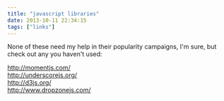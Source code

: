 ```yaml
---
title: "javascript libraries"
date: 2013-10-11 22:34:15
tags: ["links"]
---
```


<p>
None of these need my help in their popularity campaigns, I'm sure, but check out any you haven't used:
</p>

<p>
  <a href="http://momentjs.com/">http://momentjs.com/</a><br />
  <a href="http://underscorejs.org/">http://underscorejs.org/</a><br />
  <a href="http://d3js.org/">http://d3js.org/</a><br />
  <a href="http://www.dropzonejs.com/">http://www.dropzonejs.com/</a><br />
</p>
